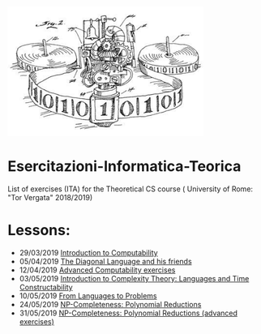 <img src="https://github.com/Antonio-Cruciani/Esercitazioni-Informatica-Teorica/blob/master/img/TuringM.jpg?v=3&s=200" title="Turing Machine" alt="TuringM" height=256 width=386>

# Esercitazioni-Informatica-Teorica
List of exercises (ITA) for the Theoretical CS course ( University of Rome: "Tor Vergata" 2018/2019)

# Lessons: 
  
  - 29/03/2019  [Introduction to Computability](./Esercitazione29-03-2019.pdf)
  - 05/04/2019  [The Diagonal Language and his friends](./Esercitazione05-04-2019.pdf)
  - 12/04/2019  [Advanced Computability exercises](./Esercitazione12-04-2019.pdf)
  - 03/05/2019  [Introduction to Complexity Theory: Languages and Time Constructability](./Esercitazione%del%03-05-2019.pdf)
  - 10/05/2019  [From Languages to Problems](./Esercitazione%del%10-05-2019.pdf)
  - 24/05/2019  [NP-Completeness: Polynomial Reductions](./Esercitazione%del%24-05-2019.pdf)
  - 31/05/2019  [NP-Completeness: Polynomial Reductions (advanced exercises)](./Esercitazione%del%20-31-05-2019.pdf)
